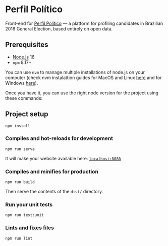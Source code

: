 # Perfil Político

Front-end for [Perfil Político](https://github.com/okfn-brasil/perfil-politico)
 — a platform for profiling candidates in Brazilian 2018 General Election,
 based entirely on open data.

## Prerequisites

* [Node.js](https://nodejs.org/en/) 16
* `npm` 8.17+

You can use `nvm` to manage multiple installations of node.js on your computer (check nvm instalattion guides for MacOS
and Linux [here](https://github.com/nvm-sh/nvm) and for Windows [here](https://docs.microsoft.com/en-us/windows/nodejs/setup-on-windows)).

Once you have it, you can use the right node version for the project using these commands:

## Project setup
```
npm install
```

### Compiles and hot-reloads for development
```
npm run serve
```

It will make your website available here: [`localhost:8080`](http://localhost:8080/)

### Compiles and minifies for production
```
npm run build
```

Then serve the contents of the `dist/` directory.

### Run your unit tests
```
npm run test:unit
```

### Lints and fixes files
```
npm run lint
```

